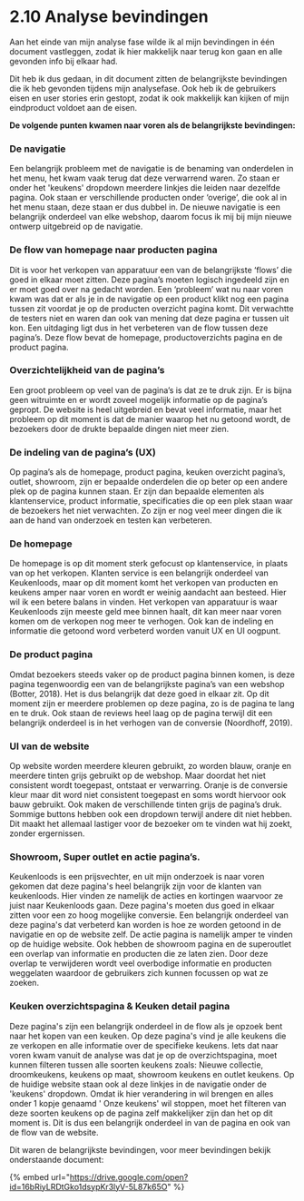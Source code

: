 # 2.10 Analyse bevindingen

Aan het einde van mijn analyse fase wilde ik al mijn bevindingen in één document vastleggen, zodat ik hier makkelijk naar terug kon gaan en alle gevonden info bij elkaar had.

Dit heb ik dus gedaan, in dit document zitten de belangrijkste bevindingen die ik heb gevonden tijdens mijn analysefase. Ook heb ik de gebruikers eisen en user stories erin gestopt, zodat ik ook makkelijk kan kijken of mijn eindproduct voldoet aan de eisen.

**De volgende punten kwamen naar voren als de belangrijkste bevindingen:**

### **De navigatie**

Een belangrijk probleem met de navigatie is de benaming van onderdelen in het menu, het kwam vaak terug dat deze verwarrend waren. Zo staan er onder het 'keukens' dropdown meerdere linkjes die leiden naar dezelfde pagina. Ook staan er verschillende producten onder ‘overige’, die ook al in het menu staan, deze staan er dus dubbel in. De nieuwe navigatie is een belangrijk onderdeel van elke webshop, daarom focus ik mij bij mijn nieuwe ontwerp uitgebreid op de navigatie.

### **De flow van homepage naar producten pagina**

Dit is voor het verkopen van apparatuur een van de belangrijkste ‘flows’ die goed in elkaar moet zitten. Deze pagina’s moeten logisch ingedeeld zijn en er moet goed over na gedacht worden. Een ‘probleem’ wat nu naar voren kwam was dat er als je in de navigatie op een product klikt nog een pagina tussen zit voordat je op de producten overzicht pagina komt. Dit verwachtte de testers niet en waren dan ook van mening dat deze pagina er tussen uit kon. Een uitdaging ligt dus in het verbeteren van de flow tussen deze pagina’s. Deze flow bevat de homepage, productoverzichts pagina en de product pagina.

### **Overzichtelijkheid van de pagina’s**

Een groot probleem op veel van de pagina’s is dat ze te druk zijn. Er is bijna geen witruimte en er wordt zoveel mogelijk informatie op de pagina’s gepropt. De website is heel uitgebreid en bevat veel informatie, maar het probleem op dit moment is dat de manier waarop het nu getoond wordt, de bezoekers door de drukte bepaalde dingen niet meer zien.

### **De indeling van de pagina’s \(UX\)**

Op pagina’s als de homepage, product pagina, keuken overzicht pagina’s, outlet, showroom, zijn er bepaalde onderdelen die op beter op een andere plek op de pagina kunnen staan. Er zijn dan bepaalde elementen als klantenservice, product informatie, specificaties die op een plek staan waar de bezoekers het niet verwachten. Zo zijn er nog veel meer dingen die ik aan de hand van onderzoek en testen kan verbeteren.

### De homepage

De homepage is op dit moment sterk gefocust op klantenservice, in plaats van op het verkopen. Klanten service is een belangrijk onderdeel van Keukenloods, maar op dit moment komt het verkopen van producten en keukens amper naar voren en wordt er weinig aandacht aan besteed. Hier wil ik een betere balans in vinden. Het verkopen van apparatuur is waar Keukenloods zijn meeste geld mee binnen haalt, dit kan meer naar voren komen om de verkopen nog meer te verhogen. Ook kan de indeling en informatie die getoond word verbeterd worden vanuit UX en UI oogpunt. 

### **De product pagina**

Omdat bezoekers steeds vaker op de product pagina binnen komen, is deze pagina tegenwoordig een van de belangrijkste pagina’s van een webshop \(Botter, 2018\). Het is dus belangrijk dat deze goed in elkaar zit. Op dit moment zijn er meerdere problemen op deze pagina, zo is de pagina te lang en te druk. Ook staan de reviews heel laag op de pagina terwijl dit een belangrijk onderdeel is in het verhogen van de conversie \(Noordhoff, 2019\).

### **UI van de website**

Op website worden meerdere kleuren gebruikt, zo worden blauw, oranje en meerdere tinten grijs gebruikt op de webshop. Maar doordat het niet consistent wordt toegepast, ontstaat er verwarring. Oranje is de conversie kleur maar dit word niet consistent toegepast en soms wordt hiervoor ook bauw gebruikt. Ook maken de verschillende tinten grijs de pagina’s druk. Sommige buttons hebben ook een dropdown terwijl andere dit niet hebben. Dit maakt het allemaal lastiger voor de bezoeker om te vinden wat hij zoekt, zonder ergernissen.

### S**howroom, Super outlet en actie pagina’s.**

Keukenloods is een prijsvechter, en uit mijn onderzoek is naar voren gekomen dat deze pagina's heel belangrijk zijn voor de klanten van keukenloods. Hier vinden ze namelijk de acties en kortingen waarvoor ze juist naar Keukenloods gaan. Deze pagina's moeten dus goed in elkaar zitten voor een zo hoog mogelijke conversie. Een belangrijk onderdeel van deze pagina's dat verbeterd kan worden is hoe ze worden getoond in de navigatie en op de website zelf. De actie pagina is namelijk amper te vinden op de huidige website. Ook hebben de showroom pagina en de superoutlet een overlap van informatie en producten die ze laten zien. Door deze overlap te verwijderen wordt veel overbodige informatie en producten weggelaten waardoor de gebruikers zich kunnen focussen op wat ze zoeken.

### Keuken overzichtspagina & Keuken detail pagina

Deze pagina's zijn een belangrijk onderdeel in de flow als je opzoek bent naar het kopen van een keuken. Op deze pagina's vind je alle keukens die ze verkopen en alle informatie over de specifieke keukens. Iets dat naar voren kwam vanuit de analyse was dat je op de overzichtspagina, moet kunnen filteren tussen alle soorten keukens zoals: Nieuwe collectie, droomkeukens, keukens op maat, showroom keukens en outlet keukens. Op de huidige website staan ook al deze linkjes in de navigatie onder de 'keukens' dropdown. Omdat ik hier verandering in wil brengen en alles onder 1 kopje genaamd ' Onze keukens' wil stoppen, moet het filteren van deze soorten keukens op de pagina zelf makkelijker zijn dan het op dit moment is. Dit is dus een belangrijk onderdeel in van de pagina en ook van de flow van de website.



Dit waren de belangrijkste bevindingen, voor meer bevindingen bekijk onderstaande document:

{% embed url="https://drive.google.com/open?id=16bRiyLRDtGko1dsypKr3lyV-5L87k65O" %}



